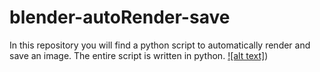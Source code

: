 # blender-autoRender-save
In this repository you will find a python script to automatically render and save an image.
The entire script is written in python.
[![alt text]](https://github.com/sqien/blender-autoRender-save/blob/main/sample.png?raw=true))
